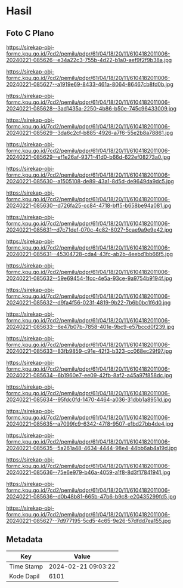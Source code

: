 # Hasil

## Foto C Plano

https://sirekap-obj-formc.kpu.go.id/7cd2/pemilu/pdpr/61/04/18/20/11/6104182011006-20240221-085626--e34a22c3-755b-4d22-b1a0-aef9f2f9b38a.jpg

https://sirekap-obj-formc.kpu.go.id/7cd2/pemilu/pdpr/61/04/18/20/11/6104182011006-20240221-085627--a1919e69-8433-461a-8064-86467cb8fd0b.jpg

https://sirekap-obj-formc.kpu.go.id/7cd2/pemilu/pdpr/61/04/18/20/11/6104182011006-20240221-085628--3ad1435a-2250-4b86-b50e-745c96433009.jpg

https://sirekap-obj-formc.kpu.go.id/7cd2/pemilu/pdpr/61/04/18/20/11/6104182011006-20240221-085629--3da6c2cf-b885-4926-a7f6-55e2b8a78861.jpg

https://sirekap-obj-formc.kpu.go.id/7cd2/pemilu/pdpr/61/04/18/20/11/6104182011006-20240221-085629--ef1e26af-9371-41d0-b66d-622ef08273a0.jpg

https://sirekap-obj-formc.kpu.go.id/7cd2/pemilu/pdpr/61/04/18/20/11/6104182011006-20240221-085630--a1505108-de89-43a1-8d5d-de9649da9dc5.jpg

https://sirekap-obj-formc.kpu.go.id/7cd2/pemilu/pdpr/61/04/18/20/11/6104182011006-20240221-085630--d726fa25-cc84-4718-bff5-b658be94a081.jpg

https://sirekap-obj-formc.kpu.go.id/7cd2/pemilu/pdpr/61/04/18/20/11/6104182011006-20240221-085631--d7c71def-070c-4c82-8027-5cae9a9e9e42.jpg

https://sirekap-obj-formc.kpu.go.id/7cd2/pemilu/pdpr/61/04/18/20/11/6104182011006-20240221-085631--45304728-cda4-43fc-ab2b-4eebd1bb66f5.jpg

https://sirekap-obj-formc.kpu.go.id/7cd2/pemilu/pdpr/61/04/18/20/11/6104182011006-20240221-085632--59e69454-1fcc-4e5a-93ce-9a9754b9194f.jpg

https://sirekap-obj-formc.kpu.go.id/7cd2/pemilu/pdpr/61/04/18/20/11/6104182011006-20240221-085632--d9fa4f56-023f-4819-9b22-7b6b0bc1f6d0.jpg

https://sirekap-obj-formc.kpu.go.id/7cd2/pemilu/pdpr/61/04/18/20/11/6104182011006-20240221-085633--6e47b07b-7858-401e-9bc9-e57bccd0f239.jpg

https://sirekap-obj-formc.kpu.go.id/7cd2/pemilu/pdpr/61/04/18/20/11/6104182011006-20240221-085633--83fb9859-c91e-42f3-b323-cc068ec29f97.jpg

https://sirekap-obj-formc.kpu.go.id/7cd2/pemilu/pdpr/61/04/18/20/11/6104182011006-20240221-085634--6b1960e7-ee09-42fb-8af2-a45a97f858dc.jpg

https://sirekap-obj-formc.kpu.go.id/7cd2/pemilu/pdpr/61/04/18/20/11/6104182011006-20240221-085634--95fdc0fd-1470-4464-a036-31dbb1a8951d.jpg

https://sirekap-obj-formc.kpu.go.id/7cd2/pemilu/pdpr/61/04/18/20/11/6104182011006-20240221-085635--a7099fc9-6342-47f8-9507-e1bd27bb4de4.jpg

https://sirekap-obj-formc.kpu.go.id/7cd2/pemilu/pdpr/61/04/18/20/11/6104182011006-20240221-085635--5a261a48-4634-4444-98e4-44bb6ab4a19d.jpg

https://sirekap-obj-formc.kpu.go.id/7cd2/pemilu/pdpr/61/04/18/20/11/6104182011006-20240221-085636--75e6e979-b46a-4059-a1f8-8d3f17841941.jpg

https://sirekap-obj-formc.kpu.go.id/7cd2/pemilu/pdpr/61/04/18/20/11/6104182011006-20240221-085636--d0b48b81-665b-47b6-b9c8-e20435299fd5.jpg

https://sirekap-obj-formc.kpu.go.id/7cd2/pemilu/pdpr/61/04/18/20/11/6104182011006-20240221-085627--7d977195-5cd5-4c65-9e26-57dfdd7ea155.jpg


## Metadata

| Key        | Value               |
| ---------- | ------------------- |
| Time Stamp | 2024-02-21 09:03:22 |
| Kode Dapil | 6101                |



